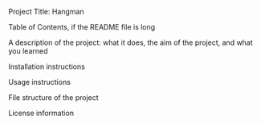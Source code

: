 Project Title: Hangman

Table of Contents, if the README file is long

A description of the project: what it does, the aim of the project, and what you learned

Installation instructions

Usage instructions

File structure of the project

License information